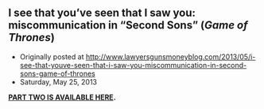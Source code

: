 ## I see that you’ve seen that I saw you: miscommunication in “Second Sons” (<em>Game of Thrones</em>)

 * Originally posted at http://www.lawyersgunsmoneyblog.com/2013/05/i-see-that-youve-seen-that-i-saw-you-miscommunication-in-second-sons-game-of-thrones
 * Saturday, May 25, 2013

**[PART TWO IS AVAILABLE HERE](http://lawyersgunsmon.wpengine.com/2013/05/i-still-know-that-youve-seen-that-i-saw-you-miscommunication-in-second-sons-game-of-thrones).**